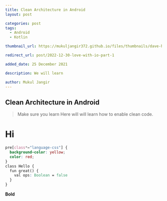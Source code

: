 ```yaml
---
title: Clean Architecture in Android
layout: post

categories: post
tags:
  - Android
  - Kotlin

thumbnail_url: https://mukuljangir372.github.io/files/thumbnails/dave-hoefler-lsoogGC_5dg-unsplash.jpg

redirect_url: post/2022-12-30-love-with-io-part-1

added_date: 25 December 2021

description: We will learn

author: Mukul Jangir
---
```


## Clean Architecture in Android
> Make sure you learn
Here will will learn how to enable clean code.
# Hi

```css
pre[class*="language-css"] {
  background-color: yellow;
  color: red;
}
class Hello {
  fun great() {
    val ops: Boolean = false
  }
}
```

**Bold**
